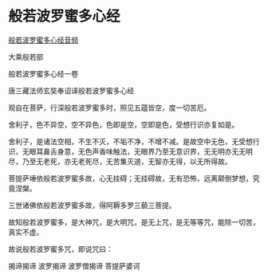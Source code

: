 # 般若波罗蜜多心经

[般若波罗蜜多心经音频](https://mp.weixin.qq.com/s/KOFEpGiik5WUBpPJiF-FZw)

大乘般若部

般若波罗蜜多心经一卷

唐三藏法师玄奘奉诏译般若波罗蜜多心经



观自在菩萨，行深般若波罗蜜多时，照见五蕴皆空，度一切苦厄。

舍利子，色不异空，空不异色，色即是空，空即是色，受想行识亦复如是。

舍利子，是诸法空相，不生不灭，不垢不净，不增不减。是故空中无色，无受想行识，无眼耳鼻舌身意，无色声香味触法，无眼界乃至无意识界，无无明亦无无明尽，乃至无老死，亦无老死尽，无苦集灭道，无智亦无得，以无所得故。

菩提萨埵依般若波罗蜜多故，心无挂碍；无挂碍故，无有恐怖，远离颠倒梦想，究竟涅槃。

三世诸佛依般若波罗蜜多故，得阿耨多罗三藐三菩提。

故知般若波罗蜜多，是大神咒，是大明咒，是无上咒，是无等等咒，能除一切苦，真实不虚。

故说般若波罗蜜多咒，即说咒曰：

揭谛揭谛 波罗揭谛 波罗僧揭谛 菩提萨婆诃